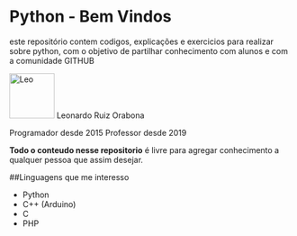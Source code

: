 # Python - Bem Vindos

este repositório contem codigos, explicações e exercicios para realizar sobre python, com o objetivo de partilhar conhecimento com alunos e com a comunidade GITHUB


[//]: contributor-faces
<a href="https://github.com/leoruiz197"><img src="https://avatars.githubusercontent.com/u/14226441?v=4" title="Leo" width="80" height="80"></a> Leonardo Ruiz Orabona

Programador desde 2015
Professor desde 2019

**Todo o conteudo nesse repositorio** é livre para agregar conhecimento a qualquer pessoa que assim desejar.

##Linguagens que me interesso

- Python
- C++ (Arduino)
- C
- PHP
